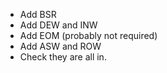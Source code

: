 - Add BSR
- Add DEW and INW
- Add EOM (probably not required)
- Add ASW and ROW
- Check they are all in.